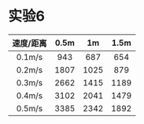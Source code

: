 # 实验6

| 速度/距离 | 0.5m |  1m  | 1.5m |
| :-------: | :--: | :--: | :--: |
|  0.1m/s   | 943  | 687  | 654  |
|  0.2m/s   | 1807 | 1025 | 879  |
|  0.3m/s   | 2662 | 1415 | 1189 |
|  0.4m/s   | 3102 | 2041 | 1479 |
|  0.5m/s   | 3385 | 2342 | 1892 |